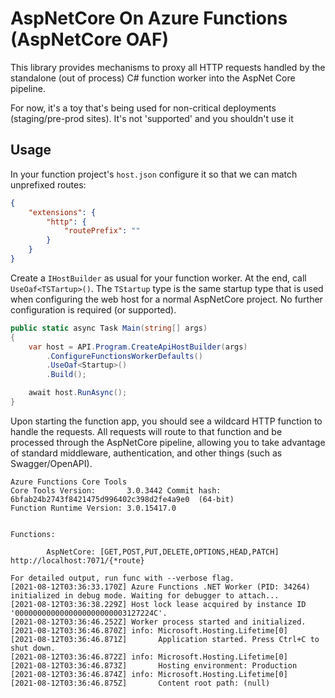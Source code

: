 # AspNetCore On Azure Functions (AspNetCore OAF)

This library provides mechanisms to proxy all HTTP requests handled by the standalone (out of process) C# function worker into the AspNet Core pipeline.

For now, it's a toy that's being used for non-critical deployments (staging/pre-prod sites). It's not 'supported' and you shouldn't use it


## Usage

In your function project's `host.json` configure it so that we can match unprefixed routes:

```json
{
    "extensions": {
        "http": {
            "routePrefix": ""
        }
    }
}
```

Create a `IHostBuilder` as usual for your function worker. At the end, call `UseOaf<TSTartup>()`. The `TStartup` type is the same startup type that is used when configuring the web host for a normal AspNetCore project. No further configuration is required (or supported). 

```csharp
public static async Task Main(string[] args)
{
    var host = API.Program.CreateApiHostBuilder(args)
        .ConfigureFunctionsWorkerDefaults()
        .UseOaf<Startup>()
        .Build();

    await host.RunAsync();
}

```

Upon starting the function app, you should see a wildcard HTTP function to handle the requests. All requests will route to that function and be processed through the AspNetCore pipeline, allowing you to take advantage of standard middleware, authentication, and other things (such as Swagger/OpenAPI).

```
Azure Functions Core Tools
Core Tools Version:       3.0.3442 Commit hash: 6bfab24b2743f8421475d996402c398d2fe4a9e0  (64-bit)
Function Runtime Version: 3.0.15417.0


Functions:

        AspNetCore: [GET,POST,PUT,DELETE,OPTIONS,HEAD,PATCH] http://localhost:7071/{*route}
        
For detailed output, run func with --verbose flag.
[2021-08-12T03:36:33.170Z] Azure Functions .NET Worker (PID: 34264) initialized in debug mode. Waiting for debugger to attach...
[2021-08-12T03:36:38.229Z] Host lock lease acquired by instance ID '0000000000000000000000003127224C'.
[2021-08-12T03:36:46.252Z] Worker process started and initialized.
[2021-08-12T03:36:46.870Z] info: Microsoft.Hosting.Lifetime[0]
[2021-08-12T03:36:46.871Z]       Application started. Press Ctrl+C to shut down.
[2021-08-12T03:36:46.872Z] info: Microsoft.Hosting.Lifetime[0]
[2021-08-12T03:36:46.873Z]       Hosting environment: Production
[2021-08-12T03:36:46.874Z] info: Microsoft.Hosting.Lifetime[0]
[2021-08-12T03:36:46.875Z]       Content root path: (null)
```